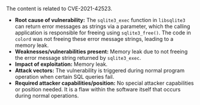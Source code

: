 The content is related to CVE-2021-42523.

- **Root cause of vulnerability:** The `sqlite3_exec` function in `libsqlite3` can return error messages as strings via a parameter, which the calling application is responsible for freeing using `sqlite3_free()`. The code in `colord` was not freeing these error message strings, leading to a memory leak.
- **Weaknesses/vulnerabilities present:** Memory leak due to not freeing the error message string returned by `sqlite3_exec`.
- **Impact of exploitation:** Memory leak.
- **Attack vectors:** The vulnerability is triggered during normal program operation when certain SQL queries fail.
- **Required attacker capabilities/position:** No special attacker capabilities or position needed. It is a flaw within the software itself that occurs during normal operations.